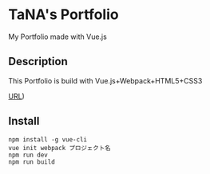 
# TaNA's Portfolio

My Portfolio made with Vue.js

## Description

This Portfolio is build with Vue.js+Webpack+HTML5+CSS3

[URL](https://machio77777.github.io/vue-portfolio/))

## Install

```
npm install -g vue-cli
vue init webpack プロジェクト名
npm run dev
npm run build
```
